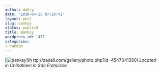 ```yaml
---
author: dakry
date: '2010-04-25 07:59:41'
layout: post
slug: banksy
status: publish
title: Banksy
wordpress_id: '471'
categories:
- random
---
```


[![banksy](http://farm5.static.flickr.com/4044/4547041380_02b8e006cf_b.jpg)](h
ttp://zadell.com/gallery/photo.php?id=4547041380) _Located in Chinatown in San
Francisco_

